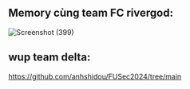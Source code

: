 ## Memory cùng team FC rivergod:
![Screenshot (399)](https://github.com/ductohno/ctf_wup/assets/152991010/16160014-97e1-4fce-a0e9-0da5249cad42)
## wup team delta: 
https://github.com/anhshidou/FUSec2024/tree/main

